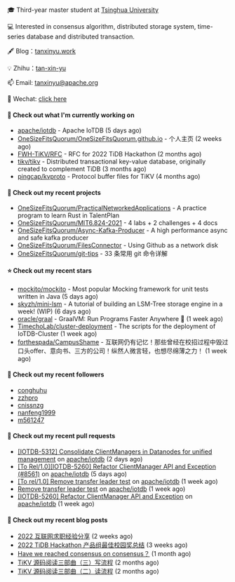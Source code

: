 🎓 Third-year master student at [Tsinghua University](https://www.tsinghua.edu.cn/)

💻 Interested in consensus algorithm, distributed storage system, time-series database and distributed transaction.

🖋 Blog：[tanxinyu.work](https://tanxinyu.work)

💡 Zhihu：[tan-xin-yu](https://www.zhihu.com/people/tan-xin-yu-22)

📫 Email: [tanxinyu@apache.org](mailto:tanxinyu@apache.org)

💬 Wechat: [click here](https://github.com/LebronAl/LebronAl/issues/1)

#### 👷 Check out what I'm currently working on

- [apache/iotdb](https://github.com/apache/iotdb) - Apache IoTDB (5 days ago)
- [OneSizeFitsQuorum/OneSizeFitsQuorum.github.io](https://github.com/OneSizeFitsQuorum/OneSizeFitsQuorum.github.io) - 个人主页 (2 weeks ago)
- [FWH-TiKV/RFC](https://github.com/FWH-TiKV/RFC) - RFC for 2022 TiDB Hackathon (2 months ago)
- [tikv/tikv](https://github.com/tikv/tikv) - Distributed transactional key-value database, originally created to complement TiDB (3 months ago)
- [pingcap/kvproto](https://github.com/pingcap/kvproto) - Protocol buffer files for TiKV (4 months ago)

#### 🌱 Check out my recent projects

- [OneSizeFitsQuorum/PracticalNetworkedApplications](https://github.com/OneSizeFitsQuorum/PracticalNetworkedApplications) - A practice program to learn Rust in TalentPlan
- [OneSizeFitsQuorum/MIT6.824-2021](https://github.com/OneSizeFitsQuorum/MIT6.824-2021) - 4 labs &#43; 2 challenges &#43; 4 docs
- [OneSizeFitsQuorum/Async-Kafka-Producer](https://github.com/OneSizeFitsQuorum/Async-Kafka-Producer) - A high performance async and safe kafka producer
- [OneSizeFitsQuorum/FilesConnector](https://github.com/OneSizeFitsQuorum/FilesConnector) - Using Github as a network disk
- [OneSizeFitsQuorum/git-tips](https://github.com/OneSizeFitsQuorum/git-tips) - 33 条常用 git 命令详解

#### ⭐ Check out my recent stars

- [mockito/mockito](https://github.com/mockito/mockito) - Most popular Mocking framework for unit tests written in Java (5 days ago)
- [skyzh/mini-lsm](https://github.com/skyzh/mini-lsm) - A tutorial of building an LSM-Tree storage engine in a week! (WIP) (6 days ago)
- [oracle/graal](https://github.com/oracle/graal) - GraalVM: Run Programs Faster Anywhere :rocket: (1 week ago)
- [TimechoLab/cluster-deployment](https://github.com/TimechoLab/cluster-deployment) - The scripts for the deployment of IoTDB-Cluster (1 week ago)
- [forthespada/CampusShame](https://github.com/forthespada/CampusShame) - 互联网仍有记忆！那些曾经在校招过程中毁过口头offer、意向书、三方的公司！纵然人微言轻，也想尽绵薄之力！ (1 week ago)

#### 👯 Check out my recent followers

- [conghuhu](https://github.com/conghuhu)
- [zzhpro](https://github.com/zzhpro)
- [cnissnzg](https://github.com/cnissnzg)
- [nanfeng1999](https://github.com/nanfeng1999)
- [m561247](https://github.com/m561247)

#### 🔨 Check out my recent pull requests

- [[IOTDB-5312] Consolidate ClientManagers in Datanodes for unified management](https://github.com/apache/iotdb/pull/8654) on [apache/iotdb](https://github.com/apache/iotdb) (2 days ago)
- [[To Rel/1.0][IOTDB-5260] Refactor ClientManager API and Exception (#8561)](https://github.com/apache/iotdb/pull/8616) on [apache/iotdb](https://github.com/apache/iotdb) (5 days ago)
- [[To rel/1.0] Remove transfer leader test](https://github.com/apache/iotdb/pull/8598) on [apache/iotdb](https://github.com/apache/iotdb) (1 week ago)
- [Remove transfer leader test](https://github.com/apache/iotdb/pull/8597) on [apache/iotdb](https://github.com/apache/iotdb) (1 week ago)
- [[IOTDB-5260] Refactor ClientManager API and Exception](https://github.com/apache/iotdb/pull/8561) on [apache/iotdb](https://github.com/apache/iotdb) (1 week ago)

#### 📜 Check out my recent blog posts

- [2022 互联网求职经验分享](https://tanxinyu.work/2022-internet-job-hunting-experience-sharing/) (2 weeks ago)
- [2022 TiDB Hackathon 产品组最佳校园奖总结](https://tanxinyu.work/2022-tidb-hackathon/) (3 weeks ago)
- [Have we reached consensus on consensus？](https://tanxinyu.work/have-we-reached-consensus-on-consensus/) (1 month ago)
- [TiKV 源码阅读三部曲（三）写流程](https://tanxinyu.work/tikv-source-code-reading-write/) (2 months ago)
- [TiKV 源码阅读三部曲（二）读流程](https://tanxinyu.work/tikv-source-code-reading-read/) (2 months ago)
